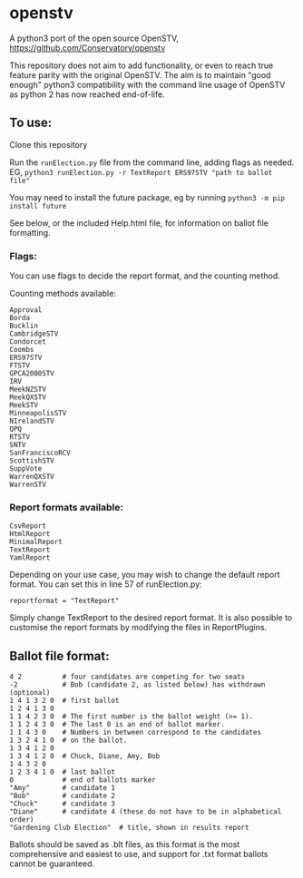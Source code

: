 # openstv
A python3 port of the open source OpenSTV, https://github.com/Conservatory/openstv

This repository does not aim to add functionality, or even to reach true feature parity with the original OpenSTV. The aim is to maintain "good enough" python3 compatibility with the command line usage of OpenSTV as python 2 has now reached end-of-life.

## To use:

Clone this repository

Run the `runElection.py` file from the command line, adding flags as needed. EG, `python3 runElection.py -r TextReport ERS97STV "path to ballot file"`

You may need to install the future package, eg by running `python3 -m pip install future`

See below, or the included Help.html file, for information on ballot file formatting.

### Flags:

You can use flags to decide the report format, and the counting method.

Counting methods available:

    Approval
    Borda
    Bucklin
    CambridgeSTV
    Condorcet
    Coombs
    ERS97STV
    FTSTV
    GPCA2000STV
    IRV
    MeekNZSTV
    MeekQXSTV
    MeekSTV
    MinneapolisSTV
    NIrelandSTV
    QPQ
    RTSTV
    SNTV
    SanFranciscoRCV
    ScottishSTV
    SuppVote
    WarrenQXSTV
    WarrenSTV
    
### Report formats available:

    CsvReport
    HtmlReport
    MinimalReport
    TextReport
    YamlReport
    
Depending on your use case, you may wish to change the default report format. You can set this in line 57 of runElection.py:

`reportformat = "TextReport"`

Simply change TextReport to the desired report format. It is also possible to customise the report formats by modifying the files in ReportPlugins.

## Ballot file format:

    4 2          # four candidates are competing for two seats
    -2           # Bob (candidate 2, as listed below) has withdrawn (optional)
    1 4 1 3 2 0  # first ballot
    1 2 4 1 3 0
    1 1 4 2 3 0  # The first number is the ballot weight (>= 1).
    1 1 2 4 3 0  # The last 0 is an end of ballot marker.
    1 1 4 3 0    # Numbers in between correspond to the candidates
    1 3 2 4 1 0  # on the ballot.
    1 3 4 1 2 0
    1 3 4 1 2 0  # Chuck, Diane, Amy, Bob
    1 4 3 2 0
    1 2 3 4 1 0  # last ballot
    0            # end of ballots marker
    "Amy"        # candidate 1
    "Bob"        # candidate 2
    "Chuck"      # candidate 3
    "Diane"      # candidate 4 (these do not have to be in alphabetical order)
    "Gardening Club Election"  # title, shown in results report
    
Ballots should be saved as .blt files, as this format is the most comprehensive and easiest to use, and support for .txt format ballots cannot be guaranteed. 